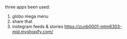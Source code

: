 three apps been used:
1. globo mega menu
2. share that 
3. instegram feeds & stories 
https://zunb0001-mtm6303-mid.myshopify.com/